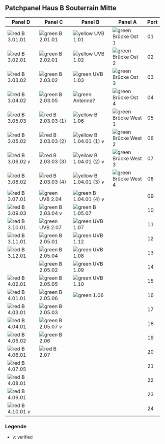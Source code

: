 ## Patchpanel Haus B Souterrain Mitte

[ri]: https://upload.wikimedia.org/wikipedia/commons/thumb/8/82/Decrease.svg/16px-Decrease.svg.png "red"
[yi]: https://upload.wikimedia.org/wikipedia/commons/thumb/9/91/YellowDwn.svg/16px-YellowDwn.svg.png "yellow"
[gi]: https://upload.wikimedia.org/wikipedia/commons/thumb/9/92/Decrease_Positive.svg/16px-Decrease_Positive.svg.png "green"

| Panel D               | Panel C               | Panel B                   | Panel A               | Port  |
| --------------------- | --------------------- | ------------------------- | --------------------- | ----- |
| ![][ri] B 3.01.01     | ![][gi] B 2.01.01     | ![][yi] UVB 1.01          | ![][gi] Brücke Ost 1  | 01    |
| ![][ri] B 3.02.01     | ![][gi] B 2.02.01     | ![][yi] UVB 1.02          | ![][gi] Brücke Ost 2  | 02    |
| ![][ri] B 3.03.02     | ![][gi] B 2.03.02     | ![][gi] UVB 1.03          | ![][gi] Brücke Ost 3  | 03    |
| ![][ri] B 3.04.02     | ![][gi] B 2.03.05     | ![][gi] Antenne?          | ![][gi] Brücke Ost 4  | 04    |
| ![][ri] B 3.05.03     | ![][ri] B 2.03.03 (1) | ![][yi] B 1.06            | ![][gi] Brücke West 1 | 05    |
| ![][ri] B 3.05.02     | ![][ri] B 2.03.03 (2) | ![][yi] B 1.04.01 (1) *v* | ![][gi] Brücke West 2 | 06    |
| ![][ri] B 3.06.02 *v* | ![][ri] B 2.03.03 (3) | ![][yi] B 1.04.01 (2) *v* | ![][gi] Brücke West 3 | 07    |
| ![][ri] B 3.08.02     | ![][ri] B 2.03.03 (4) | ![][yi] B 1.04.01 (3) *v* | ![][gi] Brücke West 4 | 08    |
| ![][ri] B 3.07.01     | ![][gi] UVB 2.04      | ![][gi] B 1.04.01 (4) *v* |                       | 09    |
| ![][ri] B 3.09.03     | ![][gi] B 2.03.04 *v* | ![][gi] B 1.05.07         |                       | 10    |
| ![][ri] B 3.10.01     | ![][gi] UVB 2.07      | ![][gi] UVB 1.07          |                       | 11    |
| ![][ri] B 3.11.01     | ![][gi] B 2.05.01     | ![][gi] UVB 1.12          |                       | 12    |
| ![][ri] B 3.12.01     | ![][gi] B 2.05.04     | ![][gi] UVB 1.08          |                       | 13    |
|                       | ![][gi] B 2.05.02     | ![][gi] UVB 1.09          |                       | 14    |
| ![][ri] B 4.02.01     | ![][gi] B 2.05.05     | ![][gi] UVB 1.10          |                       | 15    |
| ![][ri] B 4.01.01     | ![][gi] B 2.05.06     | ![][gi] 1.06              |                       | 16    |
| ![][ri] B 4.03.01     | ![][gi] B 2.05.03     |                           |                       | 17    |
| ![][ri] B 4.04.01     | ![][gi] B 2.05.07 *v* |                           |                       | 18    |
| ![][ri] B 4.05.02     | ![][gi] B 2.06        |                           |                       | 19    |
| ![][ri] B 4.06.01     | ![][ri] B 2.07        |                           |                       | 20    |
| ![][ri] B 4.07.05     |                       |                           |                       | 21    |
| ![][ri] B 4.08.01     |                       |                           |                       | 22    |
| ![][ri] B 4.09.01     |                       |                           |                       | 23    |
| ![][ri] B 4.10.01 *v* |                       |                           |                       | 24    |

### Legende

* *v*: verified
